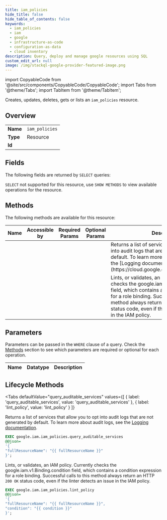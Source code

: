 ```yaml
--- 
title: iam_policies
hide_title: false
hide_table_of_contents: false
keywords:
  - iam_policies
  - iam
  - google
  - infrastructure-as-code
  - configuration-as-data
  - cloud inventory
description: Query, deploy and manage google resources using SQL
custom_edit_url: null
image: /img/stackql-google-provider-featured-image.png
---
```


import CopyableCode from '@site/src/components/CopyableCode/CopyableCode';
import Tabs from '@theme/Tabs';
import TabItem from '@theme/TabItem';

Creates, updates, deletes, gets or lists an <code>iam_policies</code> resource.

## Overview
<table><tbody>
<tr><td><b>Name</b></td><td><code>iam_policies</code></td></tr>
<tr><td><b>Type</b></td><td>Resource</td></tr>
<tr><td><b>Id</b></td><td><CopyableCode code="google.iam.iam_policies" /></td></tr>
</tbody></table>

## Fields

The following fields are returned by `SELECT` queries:

`SELECT` not supported for this resource, use `SHOW METHODS` to view available operations for the resource.


## Methods

The following methods are available for this resource:

<table>
<thead>
    <tr>
    <th>Name</th>
    <th>Accessible by</th>
    <th>Required Params</th>
    <th>Optional Params</th>
    <th>Description</th>
    </tr>
</thead>
<tbody>
<tr>
    <td><a href="#query_auditable_services"><CopyableCode code="query_auditable_services" /></a></td>
    <td><CopyableCode code="exec" /></td>
    <td></td>
    <td></td>
    <td>Returns a list of services that allow you to opt into audit logs that are not generated by default. To learn more about audit logs, see the [Logging documentation](https://cloud.google.com/logging/docs/audit).</td>
</tr>
<tr>
    <td><a href="#lint_policy"><CopyableCode code="lint_policy" /></a></td>
    <td><CopyableCode code="exec" /></td>
    <td></td>
    <td></td>
    <td>Lints, or validates, an IAM policy. Currently checks the google.iam.v1.Binding.condition field, which contains a condition expression for a role binding. Successful calls to this method always return an HTTP `200 OK` status code, even if the linter detects an issue in the IAM policy.</td>
</tr>
</tbody>
</table>

## Parameters

Parameters can be passed in the `WHERE` clause of a query. Check the [Methods](#methods) section to see which parameters are required or optional for each operation.

<table>
<thead>
    <tr>
    <th>Name</th>
    <th>Datatype</th>
    <th>Description</th>
    </tr>
</thead>
<tbody>
</tbody>
</table>

## Lifecycle Methods

<Tabs
    defaultValue="query_auditable_services"
    values={[
        { label: 'query_auditable_services', value: 'query_auditable_services' },
        { label: 'lint_policy', value: 'lint_policy' }
    ]}
>
<TabItem value="query_auditable_services">

Returns a list of services that allow you to opt into audit logs that are not generated by default. To learn more about audit logs, see the [Logging documentation](https://cloud.google.com/logging/docs/audit).

```sql
EXEC google.iam.iam_policies.query_auditable_services 
@@json=
'{
"fullResourceName": "{{ fullResourceName }}"
}';
```
</TabItem>
<TabItem value="lint_policy">

Lints, or validates, an IAM policy. Currently checks the google.iam.v1.Binding.condition field, which contains a condition expression for a role binding. Successful calls to this method always return an HTTP `200 OK` status code, even if the linter detects an issue in the IAM policy.

```sql
EXEC google.iam.iam_policies.lint_policy 
@@json=
'{
"fullResourceName": "{{ fullResourceName }}", 
"condition": "{{ condition }}"
}';
```
</TabItem>
</Tabs>
